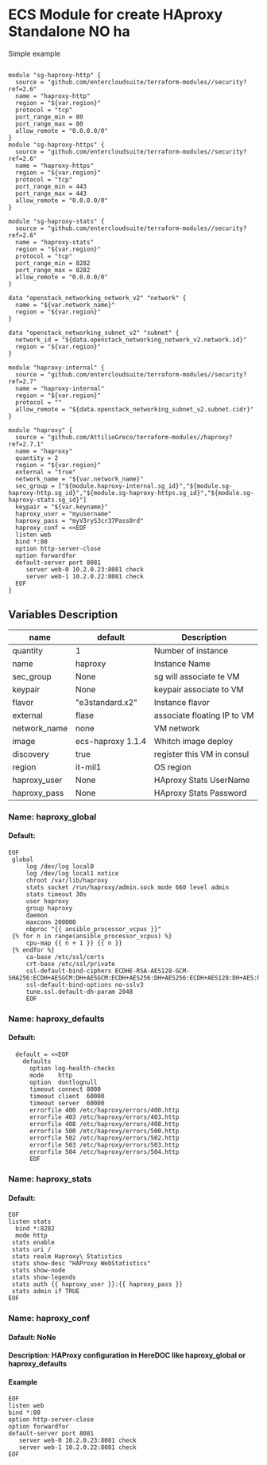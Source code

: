 # ECS Module for create HAproxy Standalone NO ha

Simple example

```

module "sg-haproxy-http" {
  source = "github.com/entercloudsuite/terraform-modules//security?ref=2.6"
  name = "haproxy-http"
  region = "${var.region}"
  protocol = "tcp"
  port_range_min = 80
  port_range_max = 80
  allow_remote = "0.0.0.0/0"
}
module "sg-haproxy-https" {
  source = "github.com/entercloudsuite/terraform-modules//security?ref=2.6"
  name = "haproxy-https"
  region = "${var.region}"
  protocol = "tcp"
  port_range_min = 443
  port_range_max = 443
  allow_remote = "0.0.0.0/0"
}

module "sg-haproxy-stats" {
  source = "github.com/entercloudsuite/terraform-modules//security?ref=2.6"
  name = "haproxy-stats"
  region = "${var.region}"
  protocol = "tcp"
  port_range_min = 8282
  port_range_max = 8282
  allow_remote = "0.0.0.0/0"
}

data "openstack_networking_network_v2" "network" {
  name = "${var.network_name}"
  region = "${var.region}"
}

data "openstack_networking_subnet_v2" "subnet" {
  network_id = "${data.openstack_networking_network_v2.network.id}"
  region = "${var.region}"
}

module "haproxy-internal" {
  source = "github.com/entercloudsuite/terraform-modules//security?ref=2.7"
  name = "haproxy-internal"
  region = "${var.region}"
  protocol = ""
  allow_remote = "${data.openstack_networking_subnet_v2.subnet.cidr}"
}

module "haproxy" {
  source = "github.com/AttilioGreco/terraform-modules//haproxy?ref=2.7.1"
  name = "haproxy"
  quantity = 2
  region = "${var.region}"
  external = "true"
  network_name = "${var.network_name}"
  sec_group = ["${module.haproxy-internal.sg_id}","${module.sg-haproxy-http.sg_id}","${module.sg-haproxy-https.sg_id}","${module.sg-haproxy-stats.sg_id}"]
  keypair = "${var.keyname}"
  haproxy_user = "myusername"
  haproxy_pass = "myV3ryS3cr37Pass0rd"
  haproxy_conf = <<EOF
  listen web
  bind *:80
  option http-server-close
  option forwardfor
  default-server port 8081
     server web-0 10.2.0.23:8081 check
     server web-1 10.2.0.22:8081 check
  EOF
}

```
## Variables Description
| name | default |  Description |
| --- | --- | --- |
| quantity | 1 | Number of instance |
| name | haproxy | Instance Name
| sec_group | None | sg will associate te VM |
| keypair | None |keypair associate to VM |
| flavor | "e3standard.x2" | Instance flavor |
| external | flase | associate floating IP to VM |
| network_name | none | VM network |
| image | ecs-haproxy 1.1.4 | Whitch image deploy |
| discovery | true | register this VM in consul |
| region | it-mil1 | OS region |
| haproxy_user | None | HAproxy Stats UserName |
| haproxy_pass | None | HAproxy Stats Password |

### Name: haproxy_global  
 #### Default:
 ``` 
 EOF
  global
      log /dev/log local0
      log /dev/log local1 notice
      chroot /var/lib/haproxy
      stats socket /run/haproxy/admin.sock mode 660 level admin
      stats timeout 30s
      user haproxy
      group haproxy
      daemon
      maxconn 200000
      nbproc "{{ ansible_processor_vcpus }}"
  {% for n in range(ansible_processor_vcpus) %}
      cpu-map {{ n + 1 }} {{ n }}
  {% endfor %}
      ca-base /etc/ssl/certs
      crt-base /etc/ssl/private
      ssl-default-bind-ciphers ECDHE-RSA-AES128-GCM-SHA256:ECDH+AESGCM:DH+AESGCM:ECDH+AES256:DH+AES256:ECDH+AES128:DH+AES:RSA+AESGCM:RSA+AES:!aNULL:!MD5:!DSS:!3DES
      ssl-default-bind-options no-sslv3
      tune.ssl.default-dh-param 2048
      EOF
```  

### Name: haproxy_defaults
#### Default:
```
  default = <<EOF
    defaults
      option log-health-checks
      mode    http
      option  dontlognull
      timeout connect 8000
      timeout client  60000
      timeout server  60000
      errorfile 400 /etc/haproxy/errors/400.http
      errorfile 403 /etc/haproxy/errors/403.http
      errorfile 408 /etc/haproxy/errors/408.http
      errorfile 500 /etc/haproxy/errors/500.http
      errorfile 502 /etc/haproxy/errors/502.http
      errorfile 503 /etc/haproxy/errors/503.http
      errorfile 504 /etc/haproxy/errors/504.http
      EOF
```
### Name: haproxy_stats  

#### Default:
```
EOF
listen stats
  bind *:8282
  mode http
 stats enable
 stats uri /
 stats realm Haproxy\ Statistics
 stats show-desc "HAProxy WebStatistics"
 stats show-node
 stats show-legends
 stats auth {{ haproxy_user }}:{{ haproxy_pass }}
 stats admin if TRUE
EOF
```

### Name: haproxy_conf
  #### Dafault: NoNe  
  #### Description: HAProxy configuration in HereDOC like haproxy_global or haproxy_defaults  
  #### Example  
  ```
  EOF
  listen web
  bind *:80
  option http-server-close
  option forwardfor
  default-server port 8081
     server web-0 10.2.0.23:8081 check
     server web-1 10.2.0.22:8081 check
  EOF
  ````